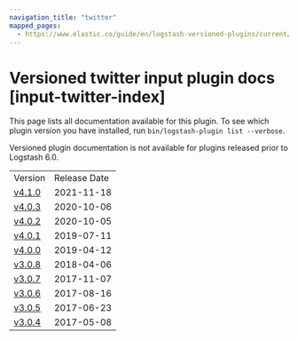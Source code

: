 ```yaml
---
navigation_title: "twitter"
mapped_pages:
  - https://www.elastic.co/guide/en/logstash-versioned-plugins/current/input-twitter-index.html
---
```


# Versioned twitter input plugin docs [input-twitter-index]

This page lists all documentation available for this plugin. To see which plugin version you have installed, run `bin/logstash-plugin list --verbose`.

Versioned plugin documentation is not available for plugins released prior to Logstash 6.0.

| | |
| :- | :- |
| Version | Release Date |
| [v4.1.0](v4-1-0-plugins-inputs-twitter.md) | 2021-11-18 |
| [v4.0.3](v4-0-3-plugins-inputs-twitter.md) | 2020-10-06 |
| [v4.0.2](v4-0-2-plugins-inputs-twitter.md) | 2020-10-05 |
| [v4.0.1](v4-0-1-plugins-inputs-twitter.md) | 2019-07-11 |
| [v4.0.0](v4-0-0-plugins-inputs-twitter.md) | 2019-04-12 |
| [v3.0.8](v3-0-8-plugins-inputs-twitter.md) | 2018-04-06 |
| [v3.0.7](v3-0-7-plugins-inputs-twitter.md) | 2017-11-07 |
| [v3.0.6](v3-0-6-plugins-inputs-twitter.md) | 2017-08-16 |
| [v3.0.5](v3-0-5-plugins-inputs-twitter.md) | 2017-06-23 |
| [v3.0.4](v3-0-4-plugins-inputs-twitter.md) | 2017-05-08 |
